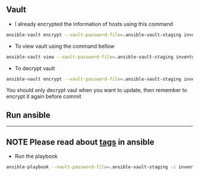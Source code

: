 ## Vault 
- I already encrypted the information of hosts using this command 
``` sh
ansible-vault encrypt --vault-password-file=.ansible-vault-staging inventory/staging/host_vars/*
```

- To view vault using the command bellow
``` sh
ansible-vault view --vault-password-file=.ansible-vault-staging inventory/staging/host_vars/node-db-01.yml
```

- To decrypt vault 
``` sh
ansible-vault encrypt --vault-password-file=.ansible-vault-staging inventory/staging/host_vars/*
```
You should only decrypt vaul when you want to update, then remember to encrypt it again before commit

## Run ansible 
---
**NOTE**
Please read about [tags](https://docs.ansible.com/ansible/latest/playbook_guide/playbooks_tags.html) in ansible
---

- Run the playbook
``` sh
ansible-playbook --vault-password-file=.ansible-vault-staging -i inventory/staging/hosts.yml playbooks/install-postgresql-cluster.yml --tags=rc_all
```

